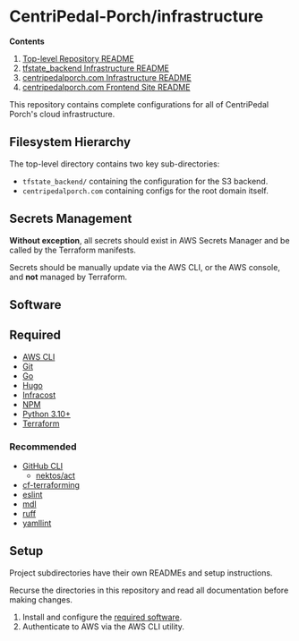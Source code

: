 # CentriPedal-Porch/infrastructure

**Contents**

1. [Top-level Repository README](./README.md)
1. [tfstate_backend Infrastructure README](./tfstate_backend/README.md)
1. [centripedalporch.com Infrastructure README](./centripedalporch.com/README.md)
1. [centripedalporch.com Frontend Site
   README](./centripedalporch.com/frontends/www/README.md)

This repository contains complete configurations for all of CentriPedal Porch's
cloud infrastructure.

## Filesystem Hierarchy

The top-level directory contains two key sub-directories:

* `tfstate_backend/` containing the configuration for the S3 backend.
* `centripedalporch.com` containing configs for the root domain itself.

## Secrets Management

**Without exception**, all secrets should exist in AWS Secrets Manager and be
called by the Terraform manifests.

Secrets should be manually update via the AWS CLI, or the AWS console, and
**not** managed by Terraform.

## Software

## Required

* [AWS CLI](https://docs.aws.amazon.com/cli/latest/userguide/getting-started-install.html)
* [Git](https://git-scm.com/book/en/v2/Getting-Started-Installing-Git)
* [Go](https://go.dev/doc/install)
* [Hugo](https://gohugo.io/getting-started/quick-start)
* [Infracost](https://www.infracost.io/docs)
* [NPM](https://docs.npmjs.com/downloading-and-installing-node-js-and-npm)
* [Python 3.10+](https://www.python.org/downloads/release/python-3100)
* [Terraform](https://developer.hashicorp.com/terraform/tutorials/aws-get-started/install-cli)

### Recommended

* [GitHub CLI](https://cli.github.com)
   * [nektos/act](https://nektosact.com)
* [cf-terraforming](https://github.com/cloudflare/cf-terraforming)
* [eslint](https://eslint.org/docs/latest/use/getting-started)
* [mdl](https://github.com/markdownlint/markdownlint)
* [ruff](https://docs.astral.sh/ruff/installation)
* [yamllint](https://github.com/adrienverge/yamllint)

## Setup

Project subdirectories have their own READMEs and setup instructions.

Recurse the directories in this repository and read all documentation before
making changes.

1. Install and configure the [required software](#required).
1. Authenticate to AWS via the AWS CLI utility.
